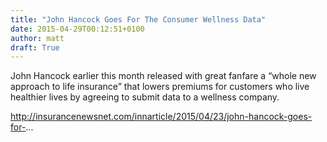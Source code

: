 ```yaml
---
title: "John Hancock Goes For The Consumer Wellness Data"
date: 2015-04-29T00:12:51+0100
author: matt
draft: True
---
```

John Hancock earlier this month released with great fanfare a “whole new approach to life insurance” that lowers premiums for customers who live healthier lives by agreeing to submit data to a wellness company.

http://insurancenewsnet.com/innarticle/2015/04/23/john-hancock-goes-for-...
